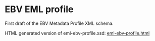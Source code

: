 # EBV EML profile

First draft of the EBV Metadata Profile XML schema.

HTML generated version of eml-ebv-profile.xsd: [eml-ebv-profile.html](https://geobon.org/terms/eml-ebv-profile.html)